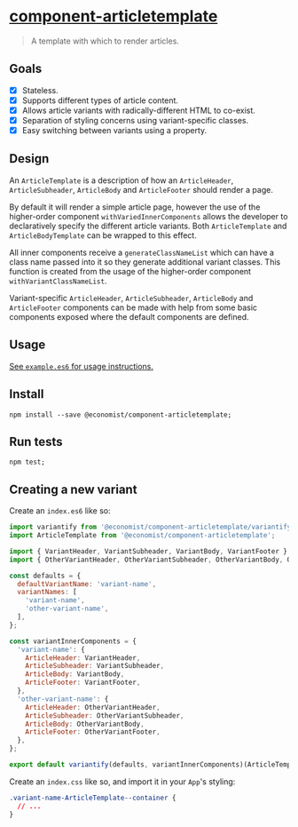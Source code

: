 # [component-articletemplate](http://economist-components.github.io/component-library/#@economist/component-articletemplate)
> A template with which to render articles.

## Goals

- [x] Stateless.
- [x] Supports different types of article content.
- [x] Allows article variants with radically-different HTML to co-exist.
- [x] Separation of styling concerns using variant-specific classes.  
- [x] Easy switching between variants using a property.

## Design

An `ArticleTemplate` is a description of how an `ArticleHeader`,
`ArticleSubheader`, `ArticleBody` and `ArticleFooter` should render a page.

By default it will render a simple article page, however the use of the
higher-order component `withVariedInnerComponents` allows the developer to
declaratively specify the different article variants. Both `ArticleTemplate`
and `ArticleBodyTemplate` can be wrapped to this effect.

All inner components receive a `generateClassNameList` which can have a
class name passed into it so they generate additional variant classes.
This function is created from the usage of the higher-order component `withVariantClassNameList`.

Variant-specific `ArticleHeader`, `ArticleSubheader`, `ArticleBody` and `ArticleFooter` components can be made with help from some basic components exposed where the default components are defined.

## Usage

[See `example.es6` for usage instructions.](./example.es6)

## Install

```
npm install --save @economist/component-articletemplate;
```

## Run tests

```
npm test;
```

## Creating a new variant

Create an `index.es6` like so:
```javascript
import variantify from '@economist/component-articletemplate/variantify';
import ArticleTemplate from '@economist/component-articletemplate';

import { VariantHeader, VariantSubheader, VariantBody, VariantFooter } from './variant-items';
import { OtherVariantHeader, OtherVariantSubheader, OtherVariantBody, OtherVariantFooter } from './other-variant-items';

const defaults = {
  defaultVariantName: 'variant-name',
  variantNames: [
    'variant-name',
    'other-variant-name',
  ],
};

const variantInnerComponents = {
  'variant-name': {
    ArticleHeader: VariantHeader,
    ArticleSubheader: VariantSubheader,
    ArticleBody: VariantBody,
    ArticleFooter: VariantFooter,
  },
  'other-variant-name': {
    ArticleHeader: OtherVariantHeader,
    ArticleSubheader: OtherVariantSubheader,
    ArticleBody: OtherVariantBody,
    ArticleFooter: OtherVariantFooter,
  },
};

export default variantify(defaults, variantInnerComponents)(ArticleTemplate);
```

Create an `index.css` like so, and import it in your `App`'s styling:
```css
.variant-name-ArticleTemplate--container {
  // ...
}
```
